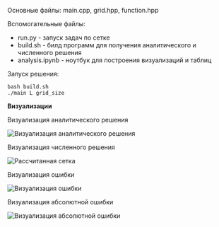 Основные файлы: main.cpp, grid.hpp, function.hpp

Вспомогательные файлы:
* run.py - запуск задач по сетке
* build.sh - билд программ для получения аналитического и численного решения
* analysis.ipynb - ноутбук для построения визуализаций и таблиц

Запуск решения:
```
bash build.sh
./main L grid_size
```

**Визуализации**

Визуализация аналитического решения

![Визуализация аналитического решения](./visualisations/analytical.gif)

Визуализация численного решения

![Рассчитанная сетка](./visualisations/computational.gif)

Визуализация ошибки

![Визуализация ошибки](./visualisations/error.gif)

Визуализация абсолютной ошибки

![Визуализация абсолютной ошибки](./visualisations/abs_error.gif)
